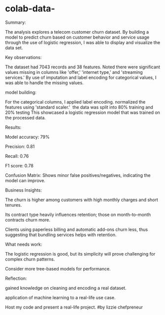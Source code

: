 # colab-data-
Summary:

The analysis explores a telecom customer churn dataset. By building a model to predict churn based on customer behavior and service usage through the use of logistic regression, I was able to display and visualize the data set.

Key observations:

The dataset had 7043 records and 38 features. Noted there were significant values missing in columns like 'offer,' 'internet type,' and 'streaming services.' By use of imputation and label encoding for categorical values, I was able to handle the missing values.

model building:

For the categorical columns, I applied label encoding.
normalized the features using 'standard scaler.' 
the data was split into 80% training and 20% testing
This showcased a logistic regression model that was trained on the processed data.

Results:

Model accuracy: 79% 

Precision: 0.81

Recall: 0.76

F1 score: 0.78

Confusion Matrix: Shows minor false positives/negatives, indicating the model can improve.

Business Insights:

The churn is higher among customers with high monthly charges and short tenures. 

Its contract type heavily influences retention; those on month-to-month contracts churn more.

Clients using paperless billing and automatic add-ons churn less, thus suggesting that bundling services helps with retention.

What needs work:

The logistic regression is good, but its simplicity will prove challenging for complex churn patterns.

Consider more tree-based models for performance.

Reflection:

gained knowledge on cleaning and encoding a real dataset. 

application of machine learning to a real-life use case.

Host my code and present a real-life project.
#by lizzie chefpreneur
